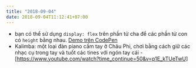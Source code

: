 ```yaml
---
title: "2018-09-04"
date: 2018-09-04T11:12:41+07:00
---
```


* bạn có thể sử dụng `display: flex` trên phần tử cha để các phần tử con có `height` bằng nhau. [Demo trên CodePen](https://codepen.io/tatthien/pen/KxmOdx)
* Kalimba: một loại đàn piano cầm tay ở Châu Phi, chơi bằng cách giữ các nhạc cụ trong tay và tuốt các tines với ngón tay cái - [https://www.youtube.com/watch?time_continue=50&v=p1E_kTUeTwU]
